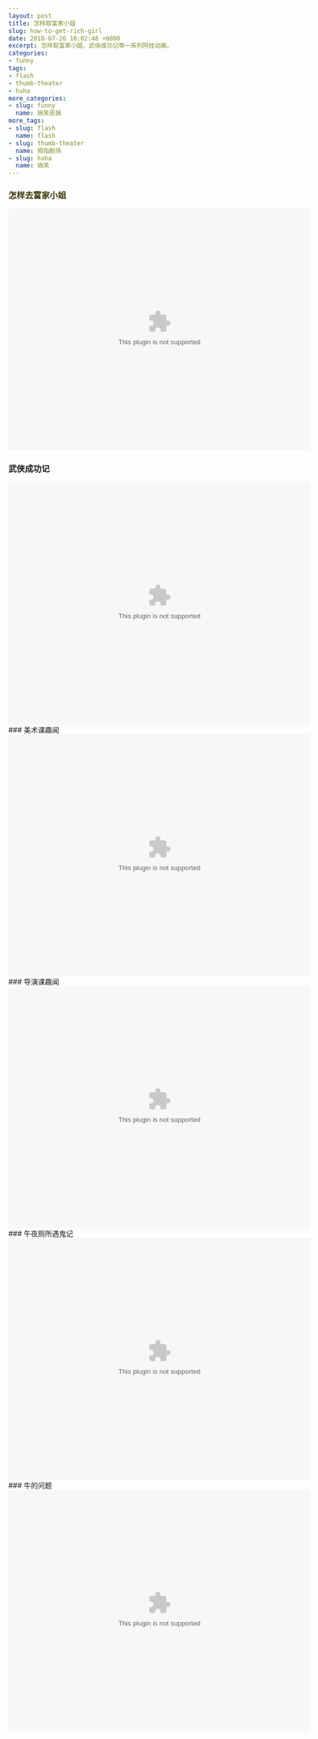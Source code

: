 ```yaml
---
layout: post
title: 怎样取富家小姐
slug: how-to-get-rich-girl
date: 2010-07-26 10:02:48 +0800
excerpt: 怎样取富家小姐，武侠成功记等一系列阿桂动画。
categories:
- funny
tags:
- flash
- thumb-theater
- haha
more_categories:
- slug: funny
  name: 搞笑恶搞
more_tags:
- slug: flash
  name: flash
- slug: thumb-theater
  name: 拇指剧场
- slug: haha
  name: 搞笑
---
```


### <span style="color: #333300;">怎样去富家小姐</span>

<embed width="600" height="480" src="{{ site.path.uploads }}2010/07/26/how-to-get-rich-girl/how_to_get_rich_girl.swf" />

### 武侠成功记
<embed width="600" height="480" src="{{ site.path.uploads }}2010/07/26/how-to-get-rich-girl/how_chivalrous_man_success.swf" />
### 美术课趣闻
<embed width="600" height="480" src="{{ site.path.uploads }}2010/07/26/how-to-get-rich-girl/interesting_art_class.swf" />
### 导演课趣闻
<embed width="600" height="480" src="{{ site.path.uploads }}2010/07/26/how-to-get-rich-girl/interesting_irector_class.swf" />
### 午夜厕所遇鬼记
<embed width="600" height="480" src="{{ site.path.uploads }}2010/07/26/how-to-get-rich-girl/meet_ghost_in_toilet.swf" />
### 牛的问题
<embed width="600" height="480" src="{{ site.path.uploads }}2010/07/26/how-to-get-rich-girl/the_question_of_caw.swf" />
